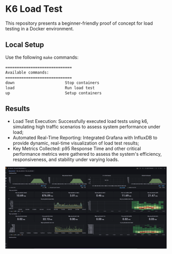 # K6 Load Test
This repository presents a beginner-friendly proof of concept for load testing in a Docker environment.

## Local Setup
Use the following `make` commands:
```
=============================
Available commands:
=============================
down                      Stop containers
load                      Run load test
up                        Setup containers
```

## Results
- Load Test Execution: Successfully executed load tests using k6, simulating high traffic scenarios to assess system performance under load;
- Automated Real-Time Reporting: Integrated Grafana with InfluxDB to provide dynamic, real-time visualization of load test results;
- Key Metrics Collected: p95 Response Time and other critical performance metrics were gathered to assess the system's efficiency, responsiveness, and stability under varying loads.

<img src="./docs/screenshot-grafana-dashboard.png"/>
